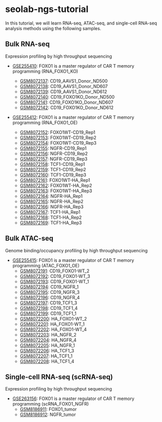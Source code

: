 # seolab-ngs-tutorial

In this tutorial, we will learn RNA-seq, ATAC-seq, and single-cell RNA-seq analysis methods using the following samples.

## Bulk RNA-seq

Expression profiling by high throughput sequencing

- [GSE255410](https://www.ncbi.nlm.nih.gov/geo/query/acc.cgi?acc=GSE255410):
  FOXO1 is a master regulator of CAR T memory programming (RNA_FOXO1_KO)
  - [GSM8072137](https://www.ncbi.nlm.nih.gov/geo/query/acc.cgi?acc=GSM8072137): CD19_AAVS1_Donor_ND500
  - [GSM8072138](https://www.ncbi.nlm.nih.gov/geo/query/acc.cgi?acc=GSM8072138): CD19_AAVS1_Donor_ND607
  - [GSM8072139](https://www.ncbi.nlm.nih.gov/geo/query/acc.cgi?acc=GSM8072139): CD19_AAVS1_Donor_ND612
  - [GSM8072140](https://www.ncbi.nlm.nih.gov/geo/query/acc.cgi?acc=GSM8072140): CD19_FOXO1KO_Donor_ND500
  - [GSM8072141](https://www.ncbi.nlm.nih.gov/geo/query/acc.cgi?acc=GSM8072141): CD19_FOXO1KO_Donor_ND607
  - [GSM8072142](https://www.ncbi.nlm.nih.gov/geo/query/acc.cgi?acc=GSM8072142): CD19_FOXO1KO_Donor_ND612

- [GSE255412](https://www.ncbi.nlm.nih.gov/geo/query/acc.cgi?acc=GSE255412):
  FOXO1 is a master regulator of CAR T memory programming (RNA_FOXO1_OE)
  - [GSM8072152](https://www.ncbi.nlm.nih.gov/geo/query/acc.cgi?acc=GSM8072152): FOXO1WT-CD19_Rep1
  - [GSM8072153](https://www.ncbi.nlm.nih.gov/geo/query/acc.cgi?acc=GSM8072153): FOXO1WT-CD19_Rep2
  - [GSM8072154](https://www.ncbi.nlm.nih.gov/geo/query/acc.cgi?acc=GSM8072154): FOXO1WT-CD19_Rep3
  - [GSM8072155](https://www.ncbi.nlm.nih.gov/geo/query/acc.cgi?acc=GSM8072155): NGFR-CD19_Rep1
  - [GSM8072156](https://www.ncbi.nlm.nih.gov/geo/query/acc.cgi?acc=GSM8072156): NGFR-CD19_Rep2
  - [GSM8072157](https://www.ncbi.nlm.nih.gov/geo/query/acc.cgi?acc=GSM8072157): NGFR-CD19_Rep3
  - [GSM8072158](https://www.ncbi.nlm.nih.gov/geo/query/acc.cgi?acc=GSM8072158): TCF1-CD19_Rep1
  - [GSM8072159](https://www.ncbi.nlm.nih.gov/geo/query/acc.cgi?acc=GSM8072159): TCF1-CD19_Rep2
  - [GSM8072160](https://www.ncbi.nlm.nih.gov/geo/query/acc.cgi?acc=GSM8072160): TCF1-CD19_Rep3
  - [GSM8072161](https://www.ncbi.nlm.nih.gov/geo/query/acc.cgi?acc=GSM8072161): FOXO1WT-HA_Rep1
  - [GSM8072162](https://www.ncbi.nlm.nih.gov/geo/query/acc.cgi?acc=GSM8072162): FOXO1WT-HA_Rep2
  - [GSM8072163](https://www.ncbi.nlm.nih.gov/geo/query/acc.cgi?acc=GSM8072163): FOXO1WT-HA_Rep3
  - [GSM8072164](https://www.ncbi.nlm.nih.gov/geo/query/acc.cgi?acc=GSM8072164): NGFR-HA_Rep1
  - [GSM8072165](https://www.ncbi.nlm.nih.gov/geo/query/acc.cgi?acc=GSM8072165): NGFR-HA_Rep2
  - [GSM8072166](https://www.ncbi.nlm.nih.gov/geo/query/acc.cgi?acc=GSM8072166): NGFR-HA_Rep3
  - [GSM8072167](https://www.ncbi.nlm.nih.gov/geo/query/acc.cgi?acc=GSM8072167): TCF1-HA_Rep1
  - [GSM8072168](https://www.ncbi.nlm.nih.gov/geo/query/acc.cgi?acc=GSM8072168): TCF1-HA_Rep2
  - [GSM8072169](https://www.ncbi.nlm.nih.gov/geo/query/acc.cgi?acc=GSM8072169): TCF1-HA_Rep3

## Bulk ATAC-seq

Genome binding/occupancy profiling by high throughput sequencing

- [GSE255415](https://www.ncbi.nlm.nih.gov/geo/query/acc.cgi?acc=GSE255415):
  FOXO1 is a master regulator of CAR T memory programming (ATAC_FOXO1_OE)
  - [GSM8072191](https://www.ncbi.nlm.nih.gov/geo/query/acc.cgi?acc=GSM8072191): CD19_FOXO1-WT_2
  - [GSM8072192](https://www.ncbi.nlm.nih.gov/geo/query/acc.cgi?acc=GSM8072192): CD19_FOXO1-WT_3
  - [GSM8072193](https://www.ncbi.nlm.nih.gov/geo/query/acc.cgi?acc=GSM8072193): CD19_FOXO1-WT_1
  - [GSM8072194](https://www.ncbi.nlm.nih.gov/geo/query/acc.cgi?acc=GSM8072194): CD19_NGFR_1
  - [GSM8072195](https://www.ncbi.nlm.nih.gov/geo/query/acc.cgi?acc=GSM8072195): CD19_NGFR_3
  - [GSM8072196](https://www.ncbi.nlm.nih.gov/geo/query/acc.cgi?acc=GSM8072196): CD19_NGFR_4
  - [GSM8072197](https://www.ncbi.nlm.nih.gov/geo/query/acc.cgi?acc=GSM8072197): CD19_TCF1_3
  - [GSM8072198](https://www.ncbi.nlm.nih.gov/geo/query/acc.cgi?acc=GSM8072198): CD19_TCF1_4
  - [GSM8072199](https://www.ncbi.nlm.nih.gov/geo/query/acc.cgi?acc=GSM8072199): CD19_TCF1_1
  - [GSM8072200](https://www.ncbi.nlm.nih.gov/geo/query/acc.cgi?acc=GSM8072200): HA_FOXO1-WT_2
  - [GSM8072201](https://www.ncbi.nlm.nih.gov/geo/query/acc.cgi?acc=GSM8072201): HA_FOXO1-WT_1
  - [GSM8072202](https://www.ncbi.nlm.nih.gov/geo/query/acc.cgi?acc=GSM8072202): HA_FOXO1-WT_4
  - [GSM8072203](https://www.ncbi.nlm.nih.gov/geo/query/acc.cgi?acc=GSM8072203): HA_NGFR_2
  - [GSM8072204](https://www.ncbi.nlm.nih.gov/geo/query/acc.cgi?acc=GSM8072204): HA_NGFR_4
  - [GSM8072205](https://www.ncbi.nlm.nih.gov/geo/query/acc.cgi?acc=GSM8072205): HA_NGFR_1
  - [GSM8072206](https://www.ncbi.nlm.nih.gov/geo/query/acc.cgi?acc=GSM8072206): HA_TCF1_3
  - [GSM8072207](https://www.ncbi.nlm.nih.gov/geo/query/acc.cgi?acc=GSM8072207): HA_TCF1_1
  - [GSM8072208](https://www.ncbi.nlm.nih.gov/geo/query/acc.cgi?acc=GSM8072208): HA_TCF1_4

## Single-cell RNA-seq (scRNA-seq)

Expression profiling by high throughput sequencing

- [GSE263156](https://www.ncbi.nlm.nih.gov/geo/query/acc.cgi?acc=GSE263156):
  FOXO1 is a master regulator of CAR T memory programming (scRNA_FOXO1_NGFR)
  - [GSM8186911](https://www.ncbi.nlm.nih.gov/geo/query/acc.cgi?acc=GSM8186911): FOXO1_tumor
  - [GSM8186912](https://www.ncbi.nlm.nih.gov/geo/query/acc.cgi?acc=GSM8186912): NGFR_tumor
 
